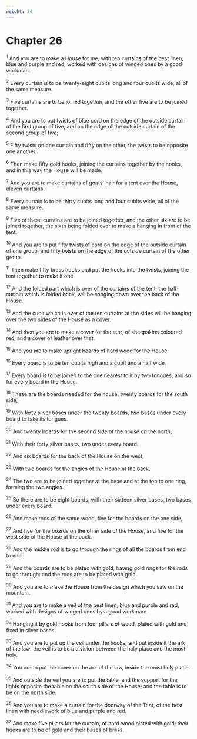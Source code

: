 ```yaml
---
weight: 26
---
```


# Chapter 26

<sup>1</sup> And you are to make a House for me, with ten curtains of the best linen, blue and purple and red, worked with designs of winged ones by a good workman. 

<sup>2</sup> Every curtain is to be twenty-eight cubits long and four cubits wide, all of the same measure. 

<sup>3</sup> Five curtains are to be joined together, and the other five are to be joined together. 

<sup>4</sup> And you are to put twists of blue cord on the edge of the outside curtain of the first group of five, and on the edge of the outside curtain of the second group of five; 

<sup>5</sup> Fifty twists on one curtain and fifty on the other, the twists to be opposite one another. 

<sup>6</sup> Then make fifty gold hooks, joining the curtains together by the hooks, and in this way the House will be made. 

<sup>7</sup> And you are to make curtains of goats' hair for a tent over the House, eleven curtains. 

<sup>8</sup> Every curtain is to be thirty cubits long and four cubits wide, all of the same measure. 

<sup>9</sup> Five of these curtains are to be joined together, and the other six are to be joined together, the sixth being folded over to make a hanging in front of the tent. 

<sup>10</sup> And you are to put fifty twists of cord on the edge of the outside curtain of one group, and fifty twists on the edge of the outside curtain of the other group. 

<sup>11</sup> Then make fifty brass hooks and put the hooks into the twists, joining the tent together to make it one. 

<sup>12</sup> And the folded part which is over of the curtains of the tent, the half-curtain which is folded back, will be hanging down over the back of the House. 

<sup>13</sup> And the cubit which is over of the ten curtains at the sides will be hanging over the two sides of the House as a cover. 

<sup>14</sup> And then you are to make a cover for the tent, of sheepskins coloured red, and a cover of leather over that. 

<sup>15</sup> And you are to make upright boards of hard wood for the House. 

<sup>16</sup> Every board is to be ten cubits high and a cubit and a half wide. 

<sup>17</sup> Every board is to be joined to the one nearest to it by two tongues, and so for every board in the House. 

<sup>18</sup> These are the boards needed for the house; twenty boards for the south side, 

<sup>19</sup> With forty silver bases under the twenty boards, two bases under every board to take its tongues. 

<sup>20</sup> And twenty boards for the second side of the house on the north, 

<sup>21</sup> With their forty silver bases, two under every board. 

<sup>22</sup> And six boards for the back of the House on the west, 

<sup>23</sup> With two boards for the angles of the House at the back. 

<sup>24</sup> The two are to be joined together at the base and at the top to one ring, forming the two angles. 

<sup>25</sup> So there are to be eight boards, with their sixteen silver bases, two bases under every board. 

<sup>26</sup> And make rods of the same wood, five for the boards on the one side, 

<sup>27</sup> And five for the boards on the other side of the House, and five for the west side of the House at the back. 

<sup>28</sup> And the middle rod is to go through the rings of all the boards from end to end. 

<sup>29</sup> And the boards are to be plated with gold, having gold rings for the rods to go through: and the rods are to be plated with gold. 

<sup>30</sup> And you are to make the House from the design which you saw on the mountain. 

<sup>31</sup> And you are to make a veil of the best linen, blue and purple and red, worked with designs of winged ones by a good workman: 

<sup>32</sup> Hanging it by gold hooks from four pillars of wood, plated with gold and fixed in silver bases. 

<sup>33</sup> And you are to put up the veil under the hooks, and put inside it the ark of the law: the veil is to be a division between the holy place and the most holy. 

<sup>34</sup> You are to put the cover on the ark of the law, inside the most holy place. 

<sup>35</sup> And outside the veil you are to put the table, and the support for the lights opposite the table on the south side of the House; and the table is to be on the north side. 

<sup>36</sup> And you are to make a curtain for the doorway of the Tent, of the best linen with needlework of blue and purple and red. 

<sup>37</sup> And make five pillars for the curtain, of hard wood plated with gold; their hooks are to be of gold and their bases of brass. 


